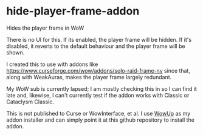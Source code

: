 # hide-player-frame-addon

Hides the player frame in WoW

There is no UI for this. If its enabled, the player frame will be hidden. If it's
disabled, it reverts to the default behaviour and the player frame will be shown.

I created this to use with addons like
<https://www.curseforge.com/wow/addons/solo-raid-frame-nv> since that, along
with WeakAuras, makes the player frame largely redundant.

My WoW sub is currently lapsed; I am mostly checking this in so I can find it
late and, likewise, I can't currently test if the addon works with Classic or
Cataclysm Classic.

This is not published to Curse or WowInterface, et al. I use
[WowUp](https://wowup.io/) as my addon installer and can simply point it at this
github repository to install the addon.
